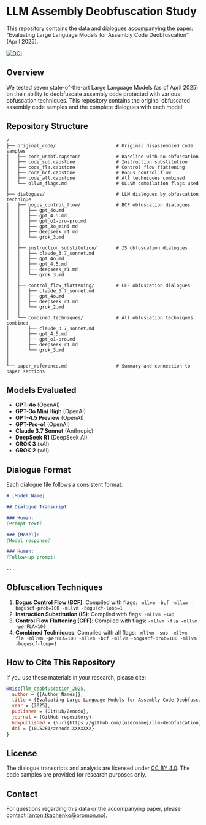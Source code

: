# LLM Assembly Deobfuscation Study

This repository contains the data and dialogues accompanying the paper: "Evaluating Large Language Models for Assembly Code Deobfuscation" (April 2025).

[![DOI](https://zenodo.org/badge/DOI/10.5281/zenodo.XXXXXXX.svg)](https://doi.org/10.5281/zenodo.XXXXXXX)

## Overview

We tested seven state-of-the-art Large Language Models (as of April 2025) on their ability to deobfuscate assembly code protected with various obfuscation techniques. This repository contains the original obfuscated assembly code samples and the complete dialogues with each model.

## Repository Structure

```
/
├── original_code/                      # Original disassembled code samples
│   ├── code_unobf.capstone             # Baseline with no obfuscation
│   ├── code_sub.capstone               # Instruction substitution
│   ├── code_fla.capstone               # Control flow flattening
│   ├── code_bcf.capstone               # Bogus control flow
│   ├── code_all.capstone               # All techniques combined                  
│   └── ollvm_flags.md                  # OLLVM compilation flags used
│
├── dialogues/                          # LLM dialogues by obfuscation technique
│   ├── bogus_control_flow/             # BCF obfuscation dialogues
│   │   ├── gpt_4o.md
│   │   ├── gpt_4.5.md
│   │   ├── gpt_o1-pro-pro.md
│   │   ├── gpt_3o_mini.md
│   │   ├── deepseek_r1.md
│   │   └── grok_3.md
│   │
│   ├── instruction_substitution/       # IS obfuscation dialogues
│   │   ├── claude_3.7_sonnet.md
│   │   ├── gpt_4o.md
│   │   ├── gpt_4.5.md
│   │   ├── deepseek_r1.md
│   │   └── grok_3.md
│   │
│   ├── control_flow_flattening/        # CFF obfuscation dialogues
│   │   ├── claude_3.7_sonnet.md
│   │   ├── gpt_4o.md
│   │   ├── deepseek_r1.md
│   │   └── grok_2.md
│   │
│   └── combined_techniques/            # All obfuscation techniques combined
│       ├── claude_3.7_sonnet.md
│       ├── gpt_4.5.md
│       ├── gpt_o1-pro.md
│       ├── deepseek_r1.md
│       └── grok_3.md
│
│
└── paper_reference.md                  # Summary and connection to paper sections
```

## Models Evaluated

- **GPT-4o** (OpenAI)
- **GPT-3o Mini High** (OpenAI)
- **GPT-4.5 Preview** (OpenAI)
- **GPT-Pro-o1** (OpenAI)
- **Claude 3.7 Sonnet** (Anthropic)
- **DeepSeek R1** (DeepSeek AI)
- **GROK 3** (xAI)
- **GROK 2** (xAI)

## Dialogue Format

Each dialogue file follows a consistent format:

```markdown
# [Model Name]

## Dialogue Transcript

### Human:
[Prompt text]

### [Model]:
[Model response]

### Human:
[Follow-up prompt]

...
```

## Obfuscation Techniques

1. **Bogus Control Flow (BCF)**: Compiled with flags: `-mllvm -bcf -mllvm -boguscf-prob=100 -mllvm -boguscf-loop=1`
2. **Instruction Substitution (IS)**: Compiled with flags: `-mllvm -sub`
3. **Control Flow Flattening (CFF)**: Compiled with flags: `-mllvm -fla -mllvm -perFLA=100`
4. **Combined Techniques**: Compiled with all flags: `-mllvm -sub -mllvm -fla -mllvm -perFLA=100 -mllvm -bcf -mllvm -boguscf-prob=100 -mllvm -boguscf-loop=1`

## How to Cite This Repository

If you use these materials in your research, please cite:

```bibtex
@misc{llm_deobfuscation_2025,
  author = {[Author Names]},
  title = {Evaluating Large Language Models for Assembly Code Deobfuscation},
  year = {2025},
  publisher = {GitHub/Zenodo},
  journal = {GitHub repository},
  howpublished = {\url{https://github.com/[username]/llm-deobfuscation}},
  doi = {10.5281/zenodo.XXXXXXX}
}
```

## License

The dialogue transcripts and analysis are licensed under [CC BY 4.0](https://creativecommons.org/licenses/by/4.0/). The code samples are provided for research purposes only.

## Contact

For questions regarding this data or the accompanying paper, please contact [anton.tkachenko@promon.no].
